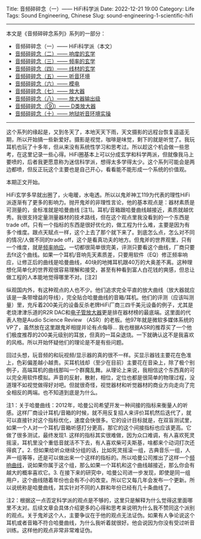 Title: 音频碎碎念（一）—— HiFi科学派 
Date: 2022-12-21 19:00
Category: Life
Tags: Sound Engineering, Chinese
Slug: sound-engineering-1-scientific-hifi


---

本文是《音频碎碎念系列》系列的一部分：

* 音频碎碎念（一）—— HiFi科学派（本文）
* [音频碎碎念（二）—— 响度的玄学](/sound-engineering-2-loudness.html)
* [音频碎碎念（三）—— 频率的玄学](/sound-engineering-3-frequency.html)
* [音频碎碎念（四）—— 线材的玄学](/sound-engineering-4-cables.html)
* [音频碎碎念（五）—— 听音环境](/sound-engineering-5-environment.html)
* [音频碎碎念（六）—— 模电](/sound-engineering-6-analog-circuits.html)
* [音频碎碎念（七）—— 放大器](/sound-engineering-7-amplifiers.html)
* [音频碎碎念（八）—— 放大器输出级](/sound-engineering-8-amp-output-stage.html)
* [音频碎碎念（⑨）—— D类放大器](/sound-engineering-9-class-d-amp.html)
* [音频碎碎念（十）—— 地狱听音环境实操](/sound-engineering-10-real-example.html)

---

这个系列的缘起是，又到冬天了，本地天天下雨，天文摄影的远程台恢复遥遥无期，所以开始搞一些新爱好。摄影是视觉，咖啡是味觉，剩下的就是听觉了。我玩耳机也玩了十多年，但从来没有系统性学习和思考过。所以趁这个机会做一些思考，在这里记录一些心得。HiFi圈基本上可以分成玄学和科学两派，但就像我马上要喷的，后者我更愿意称为迷信科学派，想得太多学得太少。这个系列可能会是两边都喷，但反正玩这个主要也是自己开心，看看能不能形成一个系统的价值观。

本期正文开始。

HiFi玄学多早就出圈了，火电暖，水电透。所以以鬼斧神工119为代表的理性HiFi派逐渐有了更多的影响力。抛开鬼斧的非理性言论，他的基本观点是：器材素质是可测量的，金标准就是哈曼曲线 \[注1\]。耳机/音箱跟哈曼曲线越接近，素质就越优秀。我很支持定量测量器材的技术路线，但在这个观点里我没看到的一个东西是trade off。只有一个指标的东西是很好优化的，做工程为什么难，主要是因为有多个维度。跟点天赋点一样，这个上去了那个就下来了。到底怎么点，怎么对不同的情况/人做不同的trade off，这个是看真功夫的地方。但鬼斧的世界观里，只有一个维度，就是[频率响应](/sound-engineering-3-frequency.html)。一切都很简单很完美，评测只要看这个曲线，厂商只要去fit这个曲线。如果一个耳机/音响先天素质差，只要用软件（EQ）修正频率响应，让修正后的曲线是哈曼曲线，40块的地摊耳机跟40万的大奥差不离。这种理想化简单化的世界观很容易理解和接受，甚至有种看到富人白花钱的爽感，但总让做工程的人本能地觉得哪里不对。\[注2\]

纵观国内外，有这种观点的人也不少。他们追求完全平直的放大曲线（放大器就应该是一条带增益的导线），完全贴合哈曼曲线的音箱/耳机。他们的评测（应该叫测量）里，充斥着200美元的设备反杀老牌HiFi厂商三四千美元设备的例子，尤其是老烧津津乐道的R2R DAC和[电子管放大器](/sound-engineering-7-amplifiers.html)更是排在器材榜的最底端。这里面的代表人物是Audio Science Review （ASR）的老板。他97年就是微软多媒体系统的VP了，虽然放在这里跟鬼斧相提并论有点侮辱… 我也根据ASR的推荐买了一个他们极度推荐的200美元级别的耳放，但真的一耳朵退烧。一下就确认这不是我喜欢的风格。所以开始怀疑他们的理论是不是有些问题。

回过头想，玩音频的和玩视频/显示器的真的很不一样。买显示器钱主要花在色准上，色彩偏差越小越贵。买耳机钱却（至少在目前）主要花在音染上，除了极个别例子，高端耳机的曲线那叫一个群魔乱舞。从理论上来说，我相信这个东西真的可以完全用软件模拟。声音的反射，散射，相位，定位也都是很简单的物理过程，没道理不如视觉做得好对吧。但就很奇怪，视觉器材和听觉器材的商业方向走向了完全相反的两端。也不知道到底是为什么。

注1：关于哈曼曲线：2012年，哈曼公司希望开发一种间接的指标来衡量人的听感。这样厂商设计耳机/音箱的时候，就不用反复招人来评价耳机然后迭代了，就可以直接针对这个指标优化，速度会快很多。它的设计目标就是，在双盲测试里，如果一个人对一个耳机/音箱听感打分更高，那它的这个间接指标也应该更高。它做了很多测试，最终发现1. 这样的指标其实很难做，因为众口难调，有人喜欢死灵摇滚，耳机里没个重低音就活不下去，有人喜欢柴可夫斯基，啥都来个动词打次还得疯了。2. 但如果给听众继续分组的话，比如死灵摇滚一组，古典音乐一组，人声一组等等，还是可以做出来一个这样的指标的。所以哈曼公司推出了这样一个[频响曲线](/sound-engineering-2-loudness.html)，说如果你属于这个组，那么如果一个耳机和这个曲线越接近，那么你会有越大的概率喜欢它。3. 在接下来的研究中，哈曼公司进一步发现，即使是同一组用户，这个曲线随着年份也会有不小的改变。所以它又每几年会发布一个更新。所以说统称是哈曼曲线，其实针对不同的人群和年份已经有几十条曲线了。

注2：根据这一点否定科学派的观点是不够的，这里只是解释为什么觉得这里面哪里不太对。后续文章会具体介绍更多的心得和思考来说明为什么我不赞同这个派别的观点。关于鬼斧这个人，主要争议在于他的观点无法证伪。如果有人争论说这个耳机或者音箱不符合哈曼曲线，为什么我听着就很好。他会说因为你没有受过听音训练。这样他的观点非常非常难证伪。

<script async data-uid="65448d4615" src="https://yage.kit.com/65448d4615/index.js"></script>
